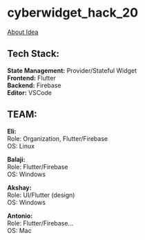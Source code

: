 # cyberwidget_hack_20
[About Idea]( https://www.notion.so/eli1stark/CyberWidget-4632115ce50b4e2d8597259f04cea2cb) <br/>
## Tech Stack: <br/>
**State Management:** Provider/Stateful Widget  <br/>
**Frontend:** Flutter  <br/>
**Backend:** Firebase  <br/>
**Editor:** VSCode  <br/>

## __TEAM:__ <br/>
**Eli:** <br/>
Role: Organization, Flutter/Firebase <br/>
OS: Linux <br/>

**Balaji:** <br/>
Role: Flutter/Firebase <br/>
OS: Windows <br/>

**Akshay:** <br/>
Role: UI/Flutter (design) <br/>
OS: Windows <br/>

**Antonio:** <br/>
Role: Flutter/Firebase... <br/>
OS: Mac <br/>

